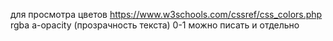 для просмотра цветов https://www.w3schools.com/cssref/css_colors.php
rgba  a-opacity (прозрачность текста) 0-1 можно писать и отдельно 
